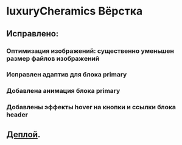 # luxuryCheramics Вёрстка

## Исправлено:

### Оптимизация изображений: существенно уменьшен размер файлов изображений

### Исправлен адаптив для блока primary

### Добавлена анимация блока primary

### Добавлены эффекты hover на кнопки и ссылки блока header

## [Деплой](https://den10004.github.io/luxuryCheramics/).
